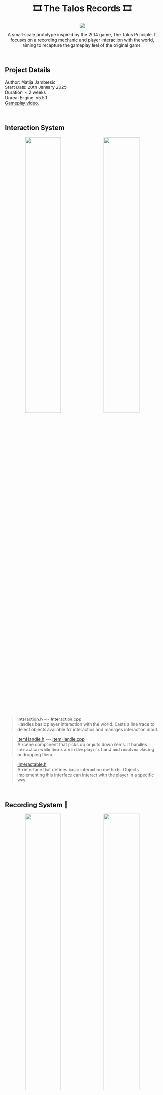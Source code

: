 <h1 align="center">
    <b>🎞️ The Talos Records 🎞️</b>
</h1>

<p align="center">
  <img src="https://github.com/user-attachments/assets/0919ca1e-48fc-465e-8b9c-ece2a49295e1"/>
</p>


<p align="center">
    A small-scale prototype inspired by the 2014 game, The Talos Principle. It focuses on a recording mechanic and player interaction with the world, aiming to recapture the gameplay feel of the original game.
</p>

<br>

## Project Details
Author: Matija Jambresic <br>
Start Date: 20th January 2025 <br>
Duration: ~ 2 weeks <br>
Unreal Engine: v5.5.1  
[Gameplay video.](https://youtu.be/nRAnBNXDPjI)

<br>

## Interaction System
<p align="center">
  <img src="https://github.com/user-attachments/assets/cde63b04-5b00-4a75-8cc7-0fd90a86d728" style="width: 48%; margin-right: 2%;" />
  <img src="https://github.com/user-attachments/assets/f2984eef-aab0-49ef-9937-c0a081e92a86" style="width: 48%;" />
</p>

>[Interaction.h](TalosRecords/Source/TalosRecords/Interaction.h) ---
>[Interaction.cpp](TalosRecords/Source/TalosRecords/Interaction.cpp)  
>Handles basic player interaction with the world. Casts a line trace to detect objects available for interaction and manages interaction input.  

>[ItemHandle.h](TalosRecords/Source/TalosRecords/ItemHandle.h) ---
>[ItemHandle.cpp](TalosRecords/Source/TalosRecords/ItemHandle.cpp)  
>A scene component that picks up or puts down items. It handles interaction while items are in the player's hand and resolves placing or dropping them.

>[IInteractable.h](TalosRecords/Source/TalosRecords/IInteractable.h)  
>An interface that defines basic interaction methods. Objects implementing this interface can interact with the player in a specific way.

<br>

## Recording System 🎥
<p align="center">
  <img src="https://github.com/user-attachments/assets/88f9dbcb-4129-48c5-ae01-2597e9acf6cd" style="width: 48%; margin-right: 2%;" />
  <img src="https://github.com/user-attachments/assets/c3d62946-8992-4872-b585-3747a67a1226" style="width: 48%;" />
</p>

>[RecordingStation.h](TalosRecords/Source/TalosRecords/RecordingStation.h) ---
>[RecordingStation.cpp](TalosRecords/Source/TalosRecords/RecordingStation.cpp)  
>A game object with three states: idle, recording, and playing. Depending on its state, it either saves snapshots of the current referenced recordable objects or resimulates the previously snapshot ones.

>[IRecordable.h](TalosRecords/Source/TalosRecords/IRecordable.h)   
>An interface that allows objects to be referenced and participate in the recording system. It implements snapshotting and resimulation methods.

>[ItemSnapshot.h](TalosRecords/Source/TalosRecords/ItemSnapshot.h), 
>[PlayerCharacterSnapshot.h](TalosRecords/Source/TalosRecords/PlayerCharacterSnapshot.h), 
>[ItemPadSnapshot.h](TalosRecords/Source/TalosRecords/ItemPadSnapshot.h)  
>Data structures designed to snapshot specific recordable objects.

<br>

## Puzzle
>[Puzzle.h](TalosRecords/Source/TalosRecords/Puzzle.h) ---
>[Puzzle.cpp](TalosRecords/Source/TalosRecords/Puzzle.cpp)  
>An actor component that references different pieces of a puzzle, tracking the completion of objectives and ensuring objects behave as a cohesive whole.

>[PuzzleGate.h](TalosRecords/Source/TalosRecords/PuzzleGate.h) ---
>[PuzzleGate.cpp](TalosRecords/Source/TalosRecords/PuzzleGate.cpp)  
>A game object that obstructs the player's way out of a puzzle. It has two states: open and closed, set based on objective completion.

>[IObjective.h](TalosRecords/Source/TalosRecords/IObjective.h)  
>An interface that defines specific objectives for different puzzle objects.

<br>

## Other Game Objects & Player
>[Item.h](TalosRecords/Source/TalosRecords/Item.h) ---
>[Item.cpp](TalosRecords/Source/TalosRecords/Item.cpp)  
>Base class of an item that player can interact with and place into the world.  TODO rewrite


>[ItemPad.h](TalosRecords/Source/TalosRecords/ItemPad.h) --- 
>[ItemPad.cpp](TalosRecords/Source/TalosRecords/Item.cpp)  
>Interactable object on which items can be placed, or taken from.  TODO rewrite

>[Terminal.h](TalosRecords/Source/TalosRecords/Terminal.h) ---
>[Terminal.cpp](TalosRecords/Source/TalosRecords/Terminal.cpp)  
>Computer from which you access terminal.  TODO rewrite

>[PlayerCharacter.h](TalosRecords/Source/TalosRecords/PlayerCharacter.h) ---
>[PlayerCharacter.cpp](TalosRecords/Source/TalosRecords/PlayerCharacter.cpp)  
>Player functionality.  TODO rewrite

<br>

## Blueprint functionality
>The Blueprints functionality included in this project primarily enhances the prototype's appearance and completeness, but is not necessarily designed for extensibility.  
  
>One example is the typewriting effect for the Terminal widget. Since Blueprints don't support delays, I recommend rewriting this functionality in C++ for better compatibility and to reduce repetitive code.

<br>

## License
This project is licensed under the terms of the [MIT License](LICENSE).

Copyright © 2025 Matija Jambresic

For information about third-party assets used and their respective licenses, please see the [Third Party](THIRDPARTY.md) file.

In addition to the license file required by the MIT License, please include the Third Party file in all copies of this project.

